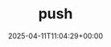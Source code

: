 ---
title: 1. push
id: 8109071a-19de-48c9-9d33-ab24d8b2c138
date: 2025-04-11T11:04:29+00:00
tags: []
type: 'hevy'
totalWeightInKg: 3,902.5kg
duration: 32 min
# Disable SEO for this post
outputs: ["HTML"]
robots: "noindex, nofollow"
---